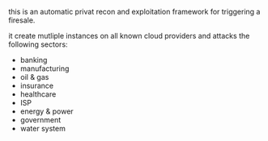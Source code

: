 this is an automatic privat recon and exploitation framework for triggering a firesale.

it create mutliple instances on all known cloud providers and attacks the following sectors:
- banking
- manufacturing
- oil & gas
- insurance
- healthcare
- ISP
- energy & power
- government
- water system
